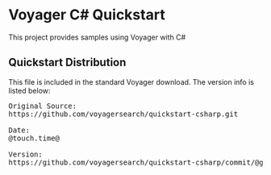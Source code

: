 Voyager C# Quickstart
========================

This project provides samples using Voyager with C#




Quickstart Distribution
-----------------------
This file is included in the standard Voyager download.  The version info is listed below:
<pre>
Original Source: 
https://github.com/voyagersearch/quickstart-csharp.git
 
Date: 
@touch.time@

Version: 
https://github.com/voyagersearch/quickstart-csharp/commit/@githash@
</pre>














